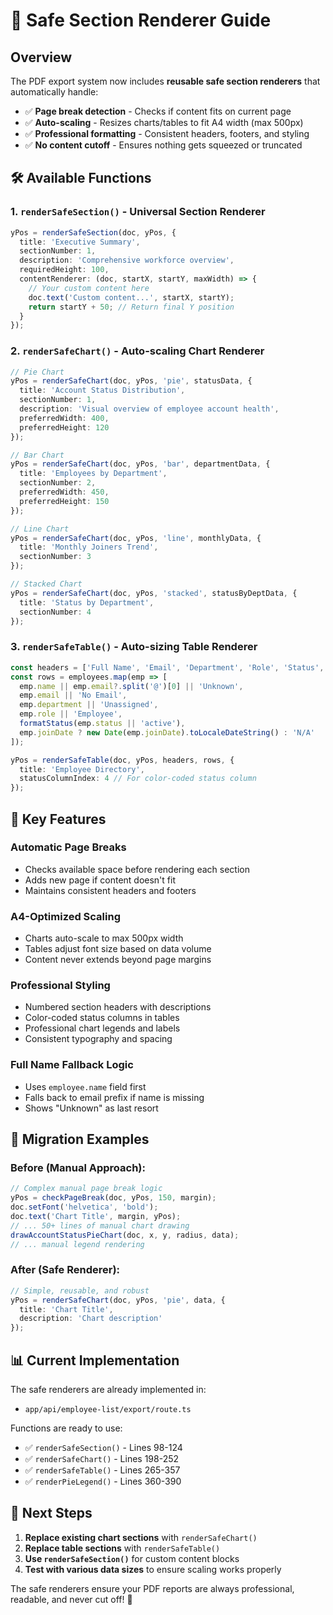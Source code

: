 # 🎯 Safe Section Renderer Guide

## Overview

The PDF export system now includes **reusable safe section renderers** that automatically handle:

- ✅ **Page break detection** - Checks if content fits on current page
- ✅ **Auto-scaling** - Resizes charts/tables to fit A4 width (max 500px)  
- ✅ **Professional formatting** - Consistent headers, footers, and styling
- ✅ **No content cutoff** - Ensures nothing gets squeezed or truncated

## 🛠️ Available Functions

### 1. `renderSafeSection()` - Universal Section Renderer

```typescript
yPos = renderSafeSection(doc, yPos, {
  title: 'Executive Summary',
  sectionNumber: 1,
  description: 'Comprehensive workforce overview',
  requiredHeight: 100,
  contentRenderer: (doc, startX, startY, maxWidth) => {
    // Your custom content here
    doc.text('Custom content...', startX, startY);
    return startY + 50; // Return final Y position
  }
});
```

### 2. `renderSafeChart()` - Auto-scaling Chart Renderer

```typescript
// Pie Chart
yPos = renderSafeChart(doc, yPos, 'pie', statusData, {
  title: 'Account Status Distribution',
  sectionNumber: 1,
  description: 'Visual overview of employee account health',
  preferredWidth: 400,
  preferredHeight: 120
});

// Bar Chart
yPos = renderSafeChart(doc, yPos, 'bar', departmentData, {
  title: 'Employees by Department',
  sectionNumber: 2,
  preferredWidth: 450,
  preferredHeight: 150
});

// Line Chart
yPos = renderSafeChart(doc, yPos, 'line', monthlyData, {
  title: 'Monthly Joiners Trend',
  sectionNumber: 3
});

// Stacked Chart
yPos = renderSafeChart(doc, yPos, 'stacked', statusByDeptData, {
  title: 'Status by Department',
  sectionNumber: 4
});
```

### 3. `renderSafeTable()` - Auto-sizing Table Renderer

```typescript
const headers = ['Full Name', 'Email', 'Department', 'Role', 'Status', 'Join Date'];
const rows = employees.map(emp => [
  emp.name || emp.email?.split('@')[0] || 'Unknown',
  emp.email || 'No Email',
  emp.department || 'Unassigned',
  emp.role || 'Employee',
  formatStatus(emp.status || 'active'),
  emp.joinDate ? new Date(emp.joinDate).toLocaleDateString() : 'N/A'
]);

yPos = renderSafeTable(doc, yPos, headers, rows, {
  title: 'Employee Directory',
  statusColumnIndex: 4 // For color-coded status column
});
```

## 🎨 Key Features

### Automatic Page Breaks
- Checks available space before rendering each section
- Adds new page if content doesn't fit
- Maintains consistent headers and footers

### A4-Optimized Scaling
- Charts auto-scale to max 500px width
- Tables adjust font size based on data volume
- Content never extends beyond page margins

### Professional Styling
- Numbered section headers with descriptions
- Color-coded status columns in tables
- Professional chart legends and labels
- Consistent typography and spacing

### Full Name Fallback Logic
- Uses `employee.name` field first
- Falls back to email prefix if name is missing
- Shows "Unknown" as last resort

## 🔧 Migration Examples

### Before (Manual Approach):
```typescript
// Complex manual page break logic
yPos = checkPageBreak(doc, yPos, 150, margin);
doc.setFont('helvetica', 'bold');
doc.text('Chart Title', margin, yPos);
// ... 50+ lines of manual chart drawing
drawAccountStatusPieChart(doc, x, y, radius, data);
// ... manual legend rendering
```

### After (Safe Renderer):
```typescript
// Simple, reusable, and robust
yPos = renderSafeChart(doc, yPos, 'pie', data, {
  title: 'Chart Title',
  description: 'Chart description'
});
```

## 📊 Current Implementation

The safe renderers are already implemented in:
- `app/api/employee-list/export/route.ts`

Functions are ready to use:
- ✅ `renderSafeSection()` - Lines 98-124
- ✅ `renderSafeChart()` - Lines 198-252  
- ✅ `renderSafeTable()` - Lines 265-357
- ✅ `renderPieLegend()` - Lines 360-390

## 🚀 Next Steps

1. **Replace existing chart sections** with `renderSafeChart()`
2. **Replace table sections** with `renderSafeTable()`
3. **Use `renderSafeSection()`** for custom content blocks
4. **Test with various data sizes** to ensure scaling works properly

The safe renderers ensure your PDF reports are always professional, readable, and never cut off! 🎯
